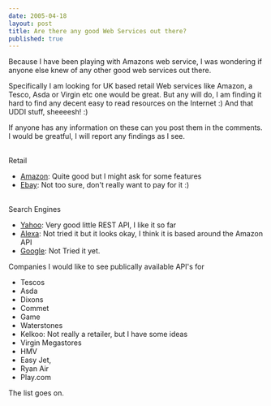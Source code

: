```yaml
---
date: 2005-04-18
layout: post
title: Are there any good Web Services out there?
published: true
---
```

Because I have been playing with Amazons web service, I was wondering if anyone else knew of any other good web services out there.<p />Specifically I am looking for UK based retail Web services like Amazon, a Tesco, Asda or Virgin etc one would be great.  But any will do, I am finding it hard to find any decent easy to read resources on the Internet :)  And that UDDI stuff, sheeeesh! :)<p />If anyone has any information on these can you post them in the comments.  I would be greatful, I will report any findings as I see.<p /><br />Retail<br /><ul>
<li>
<a href="http://www.amazon.com/gp/browse.html/102-2497589-1043300?_encoding=UTF8&amp;node=3487571">Amazon</a>: Quite good but I might ask for some features</li>
<li>
<a href="http://developer.ebay.com/DevProgram/">Ebay</a>: Not too sure, don't really want to pay for it :)</li>
</ul><br />Search Engines<br /><ul>
<li>
<a href="http://developer.yahoo.net/">Yahoo</a>: Very good little REST API, I like it so far</li>
<li>
<a href="http://www.amazon.com/gp/aws/sdk/102-2497589-1043300?s=AlexaWebInfoService&amp;v=1%2d0">Alexa</a>: Not tried it but it looks okay, I think it is based around the Amazon API</li>
<li>
<a href="http://www.google.co.uk/apis">Google</a>: Not Tried it yet.</li>
</ul><p>Companies I would like to see publically available API's for</p><ul>
<li>Tescos</li>
<li>Asda</li>
<li>Dixons</li>
<li>Commet</li>
<li>Game</li>
<li>Waterstones</li>
<li>Kelkoo: Not really a retailer, but I have some ideas</li>
<li>Virgin Megastores</li>
<li>HMV</li>
<li>Easy Jet,</li>
<li>Ryan Air</li>
<li>Play.com</li>
</ul><p>The list goes on.</p><p> </p><div class="blogger-post-footer"><img class="posterous_download_image" src="https://blogger.googleusercontent.com/tracker/8109338-111384752273499669?l=www.kinlan.co.uk%2Findex.html" height="1" alt="" width="1" /></div>

